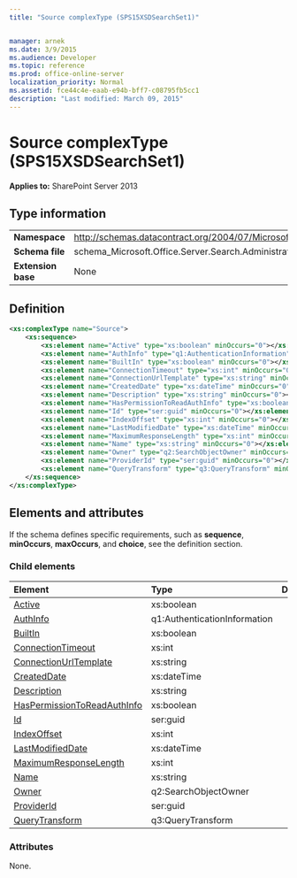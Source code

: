 ```yaml
---
title: "Source complexType (SPS15XSDSearchSet1)"


manager: arnek
ms.date: 3/9/2015
ms.audience: Developer
ms.topic: reference
ms.prod: office-online-server
localization_priority: Normal
ms.assetid: fce44c4e-eaab-e94b-bff7-c08795fb5cc1
description: "Last modified: March 09, 2015"
---
```


# Source complexType (SPS15XSDSearchSet1)

 
  
 **Applies to:** SharePoint Server 2013
  
## Type information

|||
|:-----|:-----|
|**Namespace** <br/> |http://schemas.datacontract.org/2004/07/Microsoft.Office.Server.Search.Administration.Query  <br/> |
|**Schema file** <br/> |schema_Microsoft.Office.Server.Search.Administration.Query.xsd  <br/> |
|**Extension base** <br/> |None  <br/> |
   
## Definition

```XML
<xs:complexType name="Source">
    <xs:sequence>
        <xs:element name="Active" type="xs:boolean" minOccurs="0"></xs:element>
        <xs:element name="AuthInfo" type="q1:AuthenticationInformation" minOccurs="0"></xs:element>
        <xs:element name="BuiltIn" type="xs:boolean" minOccurs="0"></xs:element>
        <xs:element name="ConnectionTimeout" type="xs:int" minOccurs="0"></xs:element>
        <xs:element name="ConnectionUrlTemplate" type="xs:string" minOccurs="0"></xs:element>
        <xs:element name="CreatedDate" type="xs:dateTime" minOccurs="0"></xs:element>
        <xs:element name="Description" type="xs:string" minOccurs="0"></xs:element>
        <xs:element name="HasPermissionToReadAuthInfo" type="xs:boolean" minOccurs="0"></xs:element>
        <xs:element name="Id" type="ser:guid" minOccurs="0"></xs:element>
        <xs:element name="IndexOffset" type="xs:int" minOccurs="0"></xs:element>
        <xs:element name="LastModifiedDate" type="xs:dateTime" minOccurs="0"></xs:element>
        <xs:element name="MaximumResponseLength" type="xs:int" minOccurs="0"></xs:element>
        <xs:element name="Name" type="xs:string" minOccurs="0"></xs:element>
        <xs:element name="Owner" type="q2:SearchObjectOwner" minOccurs="0"></xs:element>
        <xs:element name="ProviderId" type="ser:guid" minOccurs="0"></xs:element>
        <xs:element name="QueryTransform" type="q3:QueryTransform" minOccurs="0"></xs:element>
    </xs:sequence>
</xs:complexType>

```

## Elements and attributes

If the schema defines specific requirements, such as **sequence**, **minOccurs**, **maxOccurs**, and **choice**, see the definition section. 
  
### Child elements

|**Element**|**Type**|**Description**|
|:-----|:-----|:-----|
|[Active](active-element-source-complextypesps15xsdsearchset1.md) <br/> |xs:boolean  <br/> ||
|[AuthInfo](authinfo-element-source-complextypesps15xsdsearchset1.md) <br/> |q1:AuthenticationInformation  <br/> ||
|[BuiltIn](builtin-element-source-complextypesps15xsdsearchset1.md) <br/> |xs:boolean  <br/> ||
|[ConnectionTimeout](connectiontimeout-element-source-complextypesps15xsdsearchset1.md) <br/> |xs:int  <br/> ||
|[ConnectionUrlTemplate](connectionurltemplate-element-source-complextypesps15xsdsearchset1.md) <br/> |xs:string  <br/> ||
|[CreatedDate](createddate-element-source-complextypesps15xsdsearchset1.md) <br/> |xs:dateTime  <br/> ||
|[Description](description-element-source-complextypesps15xsdsearchset1.md) <br/> |xs:string  <br/> ||
|[HasPermissionToReadAuthInfo](haspermissiontoreadauthinfo-element-source-complextypesps15xsdsearchset1.md) <br/> |xs:boolean  <br/> ||
|[Id](id-element-source-complextypesps15xsdsearchset1.md) <br/> |ser:guid  <br/> ||
|[IndexOffset](indexoffset-element-source-complextypesps15xsdsearchset1.md) <br/> |xs:int  <br/> ||
|[LastModifiedDate](lastmodifieddate-element-source-complextypesps15xsdsearchset1.md) <br/> |xs:dateTime  <br/> ||
|[MaximumResponseLength](maximumresponselength-element-source-complextypesps15xsdsearchset1.md) <br/> |xs:int  <br/> ||
|[Name](name-element-source-complextypesps15xsdsearchset1.md) <br/> |xs:string  <br/> ||
|[Owner](owner-element-source-complextypesps15xsdsearchset1.md) <br/> |q2:SearchObjectOwner  <br/> ||
|[ProviderId](providerid-element-source-complextypesps15xsdsearchset1.md) <br/> |ser:guid  <br/> ||
|[QueryTransform](querytransform-element-source-complextypesps15xsdsearchset1.md) <br/> |q3:QueryTransform  <br/> ||
   
### Attributes

None.
  

